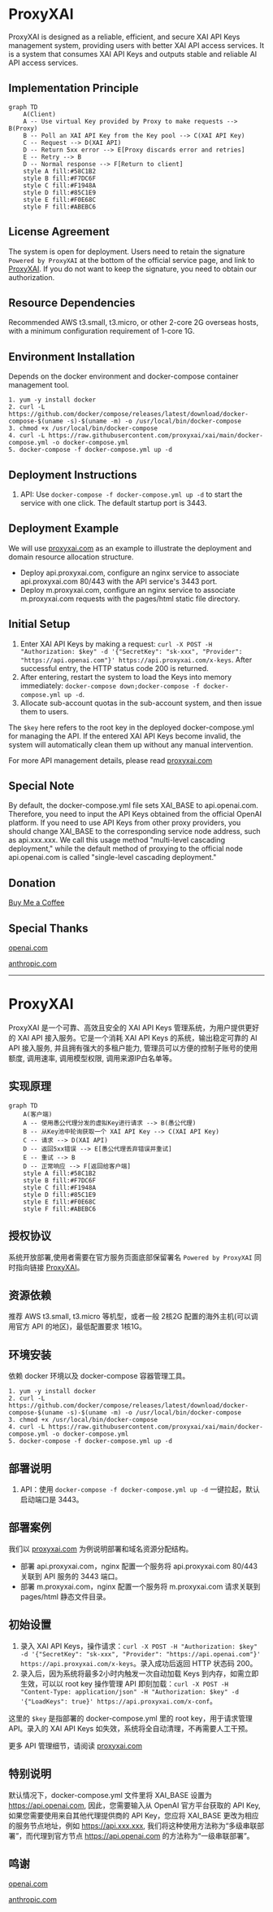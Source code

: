 # ProxyXAI

ProxyXAI is designed as a reliable, efficient, and secure XAI API Keys management system, providing users with better XAI API access services. It is a system that consumes XAI API Keys and outputs stable and reliable AI API access services.

## Implementation Principle

```mermaid
graph TD
    A(Client)
    A -- Use virtual Key provided by Proxy to make requests --> B(Proxy)
    B -- Poll an XAI API Key from the Key pool --> C(XAI API Key)
    C -- Request --> D(XAI API)
    D -- Return 5xx error --> E[Proxy discards error and retries]
    E -- Retry --> B
    D -- Normal response --> F[Return to client]
    style A fill:#58C1B2
    style B fill:#F7DC6F
    style C fill:#F1948A
    style D fill:#85C1E9
    style E fill:#F0E68C
    style F fill:#ABEBC6
```

## License Agreement

The system is open for deployment. Users need to retain the signature `Powered by ProxyXAI` at the bottom of the official service page, and link to [ProxyXAI](https://proxyxai.com). If you do not want to keep the signature, you need to obtain our authorization.

## Resource Dependencies

Recommended AWS t3.small, t3.micro, or other 2-core 2G overseas hosts, with a minimum configuration requirement of 1-core 1G.

## Environment Installation

Depends on the docker environment and docker-compose container management tool.

```
1. yum -y install docker
2. curl -L https://github.com/docker/compose/releases/latest/download/docker-compose-$(uname -s)-$(uname -m) -o /usr/local/bin/docker-compose
3. chmod +x /usr/local/bin/docker-compose
4. curl -L https://raw.githubusercontent.com/proxyxai/xai/main/docker-compose.yml -o docker-compose.yml
5. docker-compose -f docker-compose.yml up -d
```

## Deployment Instructions

1. API: Use `docker-compose -f docker-compose.yml up -d` to start the service with one click. The default startup port is 3443.

## Deployment Example

We will use [proxyxai.com](https://proxyxai.com) as an example to illustrate the deployment and domain resource allocation structure.

- Deploy api.proxyxai.com, configure an nginx service to associate api.proxyxai.com 80/443 with the API service's 3443 port.
- Deploy m.proxyxai.com, configure an nginx service to associate m.proxyxai.com requests with the pages/html static file directory.

## Initial Setup

1. Enter XAI API Keys by making a request: `curl -X POST -H "Authorization: $key" -d '{"SecretKey": "sk-xxx", "Provider": "https://api.openai.com"}' https://api.proxyxai.com/x-keys`. After successful entry, the HTTP status code 200 is returned.
2. After entering, restart the system to load the Keys into memory immediately: `docker-compose down;docker-compose -f docker-compose.yml up -d`.
3. Allocate sub-account quotas in the sub-account system, and then issue them to users.

The `$key` here refers to the root key in the deployed docker-compose.yml for managing the API. If the entered XAI API Keys become invalid, the system will automatically clean them up without any manual intervention.

For more API management details, please read [proxyxai.com](https://proxyxai.com/#/api)

## Special Note

By default, the docker-compose.yml file sets XAI_BASE to api.openai.com. Therefore, you need to input the API Keys obtained from the official OpenAI platform. If you need to use API Keys from other proxy providers, you should change XAI_BASE to the corresponding service node address, such as api.xxx.xxx. We call this usage method "multi-level cascading deployment," while the default method of proxying to the official node api.openai.com is called "single-level cascading deployment."

## Donation

[Buy Me a Coffee](https://www.buymeacoffee.com/proxyxai)

## Special Thanks

[openai.com](https://openai.com)

[anthropic.com](https://www.anthropic.com)

---

# ProxyXAI

ProxyXAI 是一个可靠、高效且安全的 XAI API Keys 管理系统，为用户提供更好的 XAI API 接入服务。它是一个消耗 XAI API Keys 的系统，输出稳定可靠的 AI API 接入服务, 并且拥有强大的多租户能力, 管理员可以方便的控制子账号的使用额度, 调用速率, 调用模型权限, 调用来源IP白名单等。

## 实现原理

```mermaid
graph TD
    A(客户端)
    A -- 使用愚公代理分发的虚拟Key进行请求 --> B(愚公代理)
    B -- 从Key池中轮询获取一个 XAI API Key --> C(XAI API Key)
    C -- 请求 --> D(XAI API)
    D -- 返回5xx错误 --> E[愚公代理丢弃错误并重试]
    E -- 重试 --> B
    D -- 正常响应 --> F[返回给客户端]
    style A fill:#58C1B2
    style B fill:#F7DC6F
    style C fill:#F1948A
    style D fill:#85C1E9
    style E fill:#F0E68C
    style F fill:#ABEBC6
```

## 授权协议

系统开放部署,使用者需要在官方服务页面底部保留署名 `Powered by ProxyXAI` 同时指向链接 [ProxyXAI](https://proxyxai.com)。

## 资源依赖

推荐 AWS t3.small, t3.micro 等机型，或者一般 2核2G 配置的海外主机(可以调用官方 API 的地区)，最低配置要求 1核1G。

## 环境安装

依赖 docker 环境以及 docker-compose 容器管理工具。

```
1. yum -y install docker
2. curl -L https://github.com/docker/compose/releases/latest/download/docker-compose-$(uname -s)-$(uname -m) -o /usr/local/bin/docker-compose
3. chmod +x /usr/local/bin/docker-compose
4. curl -L https://raw.githubusercontent.com/proxyxai/xai/main/docker-compose.yml -o docker-compose.yml
5. docker-compose -f docker-compose.yml up -d
```

## 部署说明

1. API：使用 `docker-compose -f docker-compose.yml up -d` 一键拉起，默认启动端口是 3443。

## 部署案例

我们以 [proxyxai.com](https://proxyxai.com) 为例说明部署和域名资源分配结构。

- 部署 api.proxyxai.com，nginx 配置一个服务将 api.proxyxai.com 80/443 关联到 API 服务的 3443 端口。
- 部署 m.proxyxai.com，nginx 配置一个服务将 m.proxyxai.com 请求关联到 pages/html 静态文件目录。

## 初始设置

1. 录入 XAI API Keys，操作请求：`curl -X POST -H "Authorization: $key" -d '{"SecretKey": "sk-xxx", "Provider": "https://api.openai.com"}' https://api.proxyxai.com/x-keys`。录入成功后返回 HTTP 状态码 200。
2. 录入后，因为系统将最多2小时内触发一次自动加载 Keys 到内存，如需立即生效，可以以 root key 操作管理 API 即刻加载：`curl -X POST -H "Content-Type: application/json" -H "Authorization: $key" -d '{"LoadKeys": true}' https://api.proxyxai.com/x-conf`。

这里的 `$key` 是指部署的 docker-compose.yml 里的 root key，用于请求管理 API。录入的 XAI API Keys 如失效，系统将全自动清理，不再需要人工干预。

更多 API 管理细节，请阅读 [proxyxai.com](https://proxyxai.com/#/api)

## 特别说明

默认情况下，docker-compose.yml 文件里将 XAI_BASE 设置为 https://api.openai.com, 因此，您需要输入从 OpenAI 官方平台获取的 API Key,如果您需要使用来自其他代理提供商的 API Key，您应将 XAI_BASE 更改为相应的服务节点地址，例如 https://api.xxx.xxx, 我们将这种使用方法称为“多级串联部署”，而代理到官方节点 https://api.openai.com 的方法称为“一级串联部署”。

## 鸣谢

[openai.com](https://openai.com)

[anthropic.com](https://www.anthropic.com)

